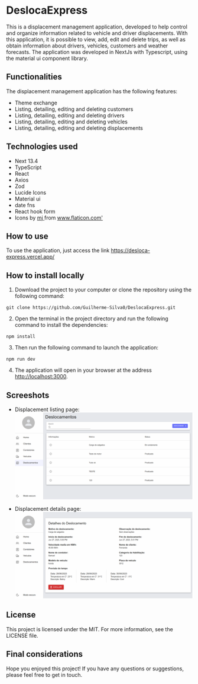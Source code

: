 # DeslocaExpress

This is a displacement management application, developed to help control and organize information related to vehicle and driver displacements. With this application, it is possible to view, add, edit and delete trips, as well as obtain information about drivers, vehicles, customers and weather forecasts. The application was developed in NextJs with Typescript, using the material ui component library.

## Functionalities

The displacement management application has the following features:

- Theme exchange
- Listing, detailing, editing and deleting customers
- Listing, detailing, editing and deleting drivers
- Listing, detailing, editing and deleting vehicles
- Listing, detailing, editing and deleting displacements


## Technologies used

- Next 13.4
- TypeScript
- React
- Axios
- Zod
- Lucide Icons
- Material ui
- date fns
- React hook form
- <div> Icons by <a href="https://www.flaticon.com/br/autores/mj" title="mj"> mj </a> from <a href="https://www.flaticon.com/br/" title="Flaticon">www.flaticon.com'</a></div>

## How to use

To use the application, just access the link https://desloca-express.vercel.app/

## How to install locally

1. Download the project to your computer or clone the repository using the following command:

```Shell
git clone https://github.com/Guilherme-Silva0/DeslocaExpress.git
```

2. Open the terminal in the project directory and run the following command to install the dependencies:

```Shell
npm install
```

3. Then run the following command to launch the application:

```Shell
npm run dev
```

4. The application will open in your browser at the address [http://localhost:3000](http://localhost:3000).

## Screeshots

- Displacement listing page:
  ![Displacement listing page](./public/screenshots/screenshot1.png)

- Displacement details page:
  ![Displacement details page](./public/screenshots/screenshot2.png)

## License

This project is licensed under the MIT. For more information, see the LICENSE file.

## Final considerations

Hope you enjoyed this project! If you have any questions or suggestions, please feel free to get in touch.